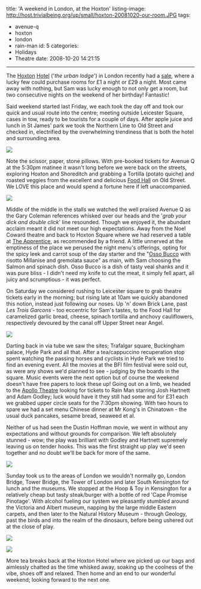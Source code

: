 title: 'A weekend in London, at the Hoxton'
listing-image: http://host.trivialbeing.org/up/small/hoxton-20081020-our-room.JPG
tags:
  - avenue-q
  - hoxton
  - london
  - rain-man
id: 5
categories:
  - Holidays
  - Theatre
date: 2008-10-20 14:21:15
---

The [Hoxton](http://en.wikipedia.org/wiki/Hoxton) [Hotel](http://www.hoxtonhotels.com/index.php) ('_the urban lodge_') in London recently had a [sale](http://www.hoxtonhotels.com/offers-1pound.php), where a lucky few could purchase rooms for £1 a night or £29 a night. Most came away with nothing, but Sam was lucky enough to not only get a room, but two consecutive nights on the weekend of her birthday! Fantastic!

Said weekend started last Friday, we each took the day off and took our quick and usual route into the centre; meeting outside Leicester Square, cases in tow, ready to be tourists for a couple of days. After apple juice and lunch in St James' park we took the Northern Line to Old Street and checked in, electrified by the overwhelming trendiness that is both the hotel and surrounding area.

[![](http://host.trivialbeing.org/up/small/hoxton-20081020-our-room.JPG)](http://host.trivialbeing.org/up/hoxton-20081020-our-room.JPG)
<!--more-->

Note the scissor, paper, stone pillows. With pre-booked tickets for Avenue Q at the 5:30pm matinee it wasn't long before we were back on the streets, exploring Hoxton and Shoreditch and grabbing a Tortilla (potato quiche) and roasted veggies from the excellent and delicious [Food Hall](http://www.welovelocal.com/en/london/hackney/hoxton/delicatessen/food-hall-ec1v9lt.html) on Old Street. We LOVE this place and would spend a fortune here if left unaccompanied.

[![](http://host.trivialbeing.org/up/small/hoxton-20081020-foodhall.JPG)](http://host.trivialbeing.org/up/hoxton-20081020-foodhall.JPG)

Middle of the middle in the stalls we watched the well praised Avenue Q as the Gary Coleman references whisked over our heads and the '_grab your dick and double click_' line resounded. Though we enjoyed it, the abundant acclaim meant it did not meet our high expectations. Away from the Noel Coward theatre and back to Hoxton Square where we had reserved a table at [The Apprentice](http://www.hoxtonapprentice.com/index.php?option=com_content&task=view&id=25&Itemid=31), as recommended by a friend. A little unnerved at the emptiness of the place we perused the night menu's offerings, opting for the spicy leek and carrot soup of the day starter and the "[Osso Bucco](http://en.wikipedia.org/wiki/Osso_Bucco) with risotto Millanise and gremolata sauce" as main, with Sam choosing the Salmon and spinach dish. Osso Bucco is a dish of tasty veal shanks and it was pure bliss - I didn't need my knife to cut the meat, it simply fell apart, all juicy and scrumptious - it was perfect.

On Saturday we considered rushing to Leicester square to grab theatre tickets early in the morning; but rising late at 10am we quickly abandoned this notion, instead just following our noses. Up 'n' down Brick Lane, past _Les Trois Garcons_ - too eccentric for Sam's tastes, to the Food Hall for caramelized garlic bread, cheese, spinach tortilla and anchovy cauliflowers, respectively devoured by the canal off Upper Street near Angel.

[![](http://host.trivialbeing.org/up/small/hoxton-20081020-bread.JPG)](http://host.trivialbeing.org/up/hoxton-20081020-bread.JPG)

Darting back in via tube we saw the sites; Trafalgar square, Buckingham palace, Hyde Park and all that. After a tea/cappuccino recuperation stop spent watching the passing horses and cyclists in Hyde Park we tried to find an evening event. All the movies at the BFI film festival were sold out, as were any shows we'd planned to see - judging by the boards in the square. Music events were the next option but of course the weekend doesn't have free papers to look these up! Going out on a limb, we headed to the [Apollo Theatre](http://www.apollo-theatre-london.co.uk/) looking for tickets to Rain Man starring Josh Hartnett and Adam Godley; luck would have it they still had some and for £31 each we grabbed upper circle seats for the 7:30pm showing. With two hours to spare we had a set menu Chinese dinner at Mr Kong's in Chinatown - the usual duck pancakes, sesame bread, seaweed et al.

Neither of us had seen the Dustin Hoffman movie, we went in without any expectations and without grounds for comparison. We left absolutely stunned - wow; the play was brilliant with Godley and Hartnett supremely leaving us on tender hooks. This was the first straight up play we'd seen together and no doubt we'll be back for more of the same.

[![](http://host.trivialbeing.org/up/small/hoxton-20081020-rainman.JPG)](http://host.trivialbeing.org/up/hoxton-20081020-rainman.JPG)

Sunday took us to the areas of London we wouldn't normally go, London Bridge, Tower Bridge, the Tower of London and later South Kensington for lunch and the museums. We stopped at the Hoop & Toy in Kensington for a relatively cheap but tasty steak/burger with a bottle of red 'Cape Promise Pinotage'. With alcohol fueling our system we pleasantly stumbled around the Victoria and Albert museum, napping by the large middle Eastern carpets, and then later to the Natural History Museum - through Geology, past the birds and into the realm of the dinosaurs, before being ushered out at the close of play.

[![](http://host.trivialbeing.org/up/small/hoxton-20081020-tower-bridge.JPG)](http://host.trivialbeing.org/up/hoxton-20081020-tower-bridge.JPG)

[![](http://host.trivialbeing.org/up/small/hoxton-20081020-natural-history.JPG)](http://host.trivialbeing.org/up/hoxton-20081020-natural-history.JPG)

More tea breaks back at the Hoxton Hotel where we picked up our bags and aimlessly chatted as the time whisked away, soaking up the coolness of the vibe, shoes off and relaxed. Then home and an end to our wonderful weekend; looking forward to the next one.
